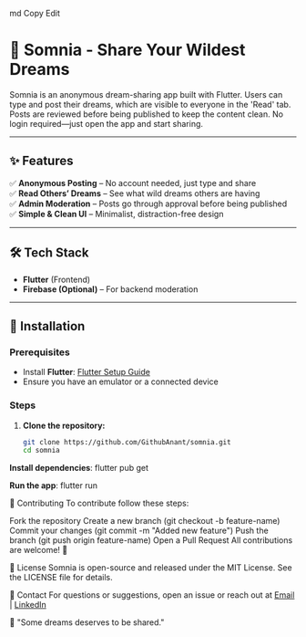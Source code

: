 md
Copy
Edit
# 🌙 Somnia - Share Your Wildest Dreams  

Somnia is an anonymous dream-sharing app built with Flutter. Users can type and post their dreams, which are visible to everyone in the 'Read' tab. Posts are reviewed before being published to keep the content clean. No login required—just open the app and start sharing.  

---

## ✨ Features  
✅ **Anonymous Posting** – No account needed, just type and share  
✅ **Read Others’ Dreams** – See what wild dreams others are having  
✅ **Admin Moderation** – Posts go through approval before being published  
✅ **Simple & Clean UI** – Minimalist, distraction-free design  

---

## 🛠️ Tech Stack  
- **Flutter** (Frontend)  
- **Firebase (Optional)** – For backend moderation  

---

## 🚀 Installation  

### **Prerequisites**  
- Install **Flutter**: [Flutter Setup Guide](https://flutter.dev/docs/get-started/install)  
- Ensure you have an emulator or a connected device  

### **Steps**  
1. **Clone the repository:**  
   ```sh
   git clone https://github.com/GithubAnant/somnia.git
   cd somnia
**Install dependencies**:
flutter pub get

**Run the app**:
flutter run


🤝 Contributing
To contribute follow these steps:

Fork the repository
Create a new branch (git checkout -b feature-name)
Commit your changes (git commit -m "Added new feature")
Push the branch (git push origin feature-name)
Open a Pull Request
All contributions are welcome! 🚀

📜 License
Somnia is open-source and released under the MIT License. See the LICENSE file for details.

📧 Contact
For questions or suggestions, open an issue or reach out at [Email](anantsinghal444@gmail.com) | [LinkedIn](https://www.linkedin.com/in/anant-singhal-linkdn/)

💭 "Some dreams deserves to be shared."


